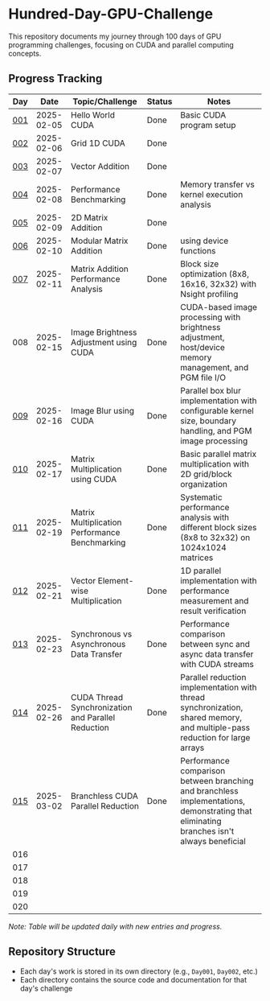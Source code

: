 # Hundred-Day-GPU-Challenge

This repository documents my journey through 100 days of GPU programming challenges, focusing on CUDA and parallel computing concepts.

## Progress Tracking

| Day | Date | Topic/Challenge | Status | Notes |
|-----|------|----------------|--------|-------|
| [001](./Day001/hello_world.cu) |2025-02-05 | Hello World CUDA | Done | Basic CUDA program setup |
| [002](./Day002/grid_1D.cu) |2025-02-06 | Grid 1D CUDA | Done |  |
| [003](./Day003/vector_add.cu) |2025-02-07 | Vector Addition | Done |  |
| [004](./Day004/benchmarking.cu) |2025-02-08 | Performance Benchmarking | Done | Memory transfer vs kernel execution analysis |
| [005](./Day005/README.md) |2025-02-09 | 2D Matrix Addition | Done |  |
| [006](./Day006/README.md) |2025-02-10 | Modular Matrix Addition | Done | using device functions |
| [007](./Day007/README.md) |2025-02-11 | Matrix Addition Performance Analysis | Done | Block size optimization (8x8, 16x16, 32x32) with Nsight profiling |
| 008 | 2025-02-15 | Image Brightness Adjustment using CUDA | Done | CUDA-based image processing with brightness adjustment, host/device memory management, and PGM file I/O |
| [009](./Day009/README.md) | 2025-02-16 | Image Blur using CUDA | Done | Parallel box blur implementation with configurable kernel size, boundary handling, and PGM image processing |
| [010](./Day010/README.md) | 2025-02-17 | Matrix Multiplication using CUDA | Done | Basic parallel matrix multiplication with 2D grid/block organization |
| [011](./Day011/README.md) | 2025-02-19 | Matrix Multiplication Performance Benchmarking | Done | Systematic performance analysis with different block sizes (8x8 to 32x32) on 1024x1024 matrices |
| [012](./Day012/README.md) | 2025-02-21 | Vector Element-wise Multiplication | Done | 1D parallel implementation with performance measurement and result verification |
| [013](./Day013/README.md) | 2025-02-23 | Synchronous vs Asynchronous Data Transfer | Done | Performance comparison between sync and async data transfer with CUDA streams |
| [014](./Day014/README.md) | 2025-02-26 | CUDA Thread Synchronization and Parallel Reduction | Done | Parallel reduction implementation with thread synchronization, shared memory, and multiple-pass reduction for large arrays |
| [015](./Day015/README.md) | 2025-03-02 | Branchless CUDA Parallel Reduction | Done | Performance comparison between branching and branchless implementations, demonstrating that eliminating branches isn't always beneficial |
| 016 | | | | |
| 017 | | | | |
| 018 | | | | |
| 019 | | | | |
| 020 | | | | |

*Note: Table will be updated daily with new entries and progress.*

## Repository Structure
- Each day's work is stored in its own directory (e.g., `Day001`, `Day002`, etc.)
- Each directory contains the source code and documentation for that day's challenge